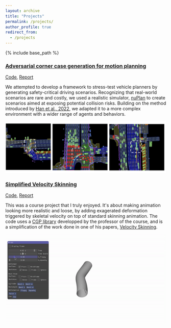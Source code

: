 ```yaml
---
layout: archive
title: "Projects"
permalink: /projects/
author_profile: true
redirect_from:
  - /projects
---
```


{% include base_path %}

### [Adversarial corner case generation for motion planning](https://github.com/pegah-kh/kinematic_adversary_agents/blob/main/report.pdf)
  
[Code](https://github.com/pegah-kh/kinematic_adversary_agents),
[Report](https://github.com/pegah-kh/kinematic_adversary_agents/blob/main/report.pdf)

We attempted to develop a framework to stress-test vehicle planners by generating safety-critical driving scenarios. Recognizing that real-world scenarios are rare and costly, we used a realistic simulator, [nuPlan](https://www.nuscenes.org/nuplan) to create scenarios aimed at exposing potential collision risks. Building on the method introduced by [Han et al., 2022](https://arxiv.org/abs/2204.13683), we adapted it to a more complex environment with a wider range of agents and behaviors.

![Codebook Image](../images/induced_collisions.png)




### [Simplified Velocity Skinning](https://github.com/pegah-kh/Simple-Velocity-Skinning)
  
[Code](https://github.com/pegah-kh/Simple-Velocity-Skinning),
[Report](https://github.com/pegah-kh/Simple-Velocity-Skinning/tree/master/report_and_demonstration)

This was a course project that I truly enjoyed. It's about making animation looking more realistic and loose, by adding exagerated deformation triggered by skeletal velocity on top of standard skinning animation.
The code uses a [CGP library](https://github.com/drohmer/CGP) developped by the professor of the course, and is a simplification of the work done in one of his papers, [Velocity Skinning](https://velocityskinning.com/).

![Alt Text](../images//ezgif.com-gif-maker.gif)
